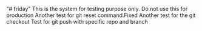 "# friday" 
This is the system for testing purpose only. Do not use this for production
Another test for git reset command.Fixed
Another test for the git checkout
Test for git push with specific repo and branch